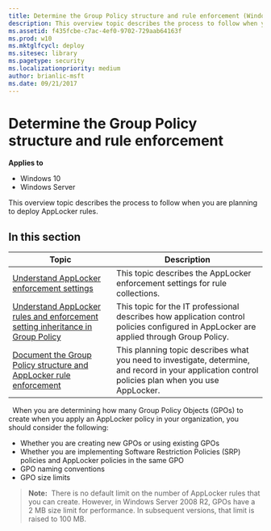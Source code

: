 ```yaml
---
title: Determine the Group Policy structure and rule enforcement (Windows 10)
description: This overview topic describes the process to follow when you are planning to deploy AppLocker rules.
ms.assetid: f435fcbe-c7ac-4ef0-9702-729aab64163f
ms.prod: w10
ms.mktglfcycl: deploy
ms.sitesec: library
ms.pagetype: security
ms.localizationpriority: medium
author: brianlic-msft
ms.date: 09/21/2017
---
```


# Determine the Group Policy structure and rule enforcement

**Applies to**
 -   Windows 10 
 -   Windows Server

This overview topic describes the process to follow when you are planning to deploy AppLocker rules.

## In this section

| Topic | Description |
| - | - |
| [Understand AppLocker enforcement settings](understand-applocker-enforcement-settings.md) | This topic describes the AppLocker enforcement settings for rule collections. |
| [Understand AppLocker rules and enforcement setting inheritance in Group Policy](understand-applocker-rules-and-enforcement-setting-inheritance-in-group-policy.md) | This topic for the IT professional describes how application control policies configured in AppLocker are applied through Group Policy.|
| [Document the Group Policy structure and AppLocker rule enforcement](document-group-policy-structure-and-applocker-rule-enforcement.md) | This planning topic describes what you need to investigate, determine, and record in your application control policies plan when you use AppLocker. |
 
When you are determining how many Group Policy Objects (GPOs) to create when you apply an AppLocker policy in your organization, you should consider the following:

-   Whether you are creating new GPOs or using existing GPOs
-   Whether you are implementing Software Restriction Policies (SRP) policies and AppLocker policies in the same GPO
-   GPO naming conventions
-   GPO size limits

>**Note:**  There is no default limit on the number of AppLocker rules that you can create. However, in Windows Server 2008 R2, GPOs have a 2 MB size limit for performance. In subsequent versions, that limit is raised to 100 MB.
